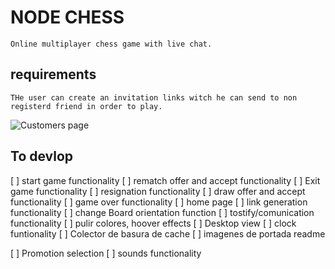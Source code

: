 # NODE CHESS

    Online multiplayer chess game with live chat.

## requirements

    THe user can create an invitation links witch he can send to non registerd friend in order to play.

![Customers page](./docs/design/GamePageMovileView.png "Game Page Movile View")

## To devlop

[ ] start game functionality
[ ] rematch offer and accept functionality
[ ] Exit game functionality
[ ] resignation functionality
[ ] draw offer and accept functionality
[ ] game over functionality
[ ] home page
[ ] link generation functionality
[ ] change Board orientation function
[ ] tostify/comunication functionality
[ ] pulir colores, hoover effects
[ ] Desktop view
[ ] clock funtionality
[ ] Colector de basura de cache
[ ] imagenes de portada readme

[ ] Promotion selection
[ ] sounds functionality
